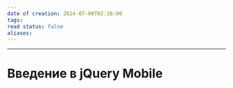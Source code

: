 ```yaml
---
date of creation: 2024-07-08T02:38:00
tags: 
read status: false
aliases:
---
```

---
# Введение в jQuery Mobile